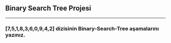 ## Binary Search Tree Projesi
***
### [7,5,1,8,3,6,0,9,4,2] dizisinin Binary-Search-Tree aşamalarını yazınız.
